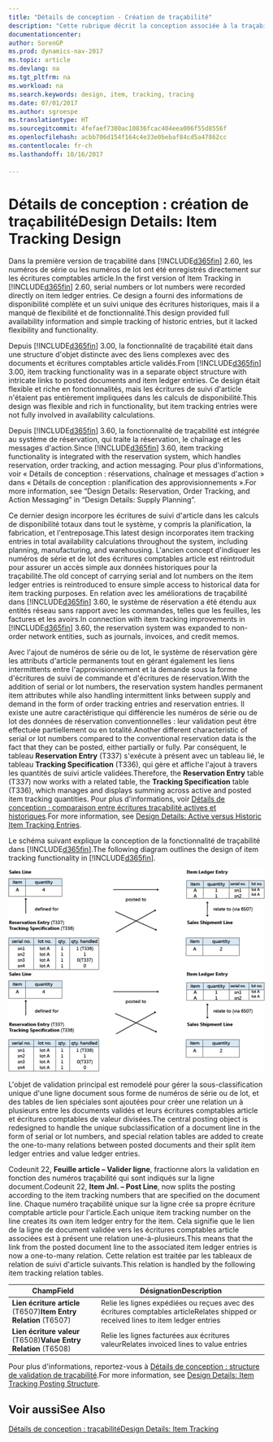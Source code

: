 ```yaml
---
title: "Détails de conception - Création de traçabilité"
description: "Cette rubrique décrit la conception associée à la traçabilité dans [!INCLUDE[d365fin](includes/d365fin_md.md)]."
documentationcenter: 
author: SorenGP
ms.prod: dynamics-nav-2017
ms.topic: article
ms.devlang: na
ms.tgt_pltfrm: na
ms.workload: na
ms.search.keywords: design, item, tracking, tracing
ms.date: 07/01/2017
ms.author: sgroespe
ms.translationtype: HT
ms.sourcegitcommit: 4fefaef7380ac10836fcac404eea006f55d8556f
ms.openlocfilehash: acbb706d154f164c4e33e0bebaf84cd5a47862cc
ms.contentlocale: fr-ch
ms.lasthandoff: 10/16/2017

---
```

# <a name="design-details-item-tracking-design"></a><span data-ttu-id="1406e-103">Détails de conception : création de traçabilité</span><span class="sxs-lookup"><span data-stu-id="1406e-103">Design Details: Item Tracking Design</span></span>
<span data-ttu-id="1406e-104">Dans la première version de traçabilité dans [!INCLUDE[d365fin](includes/d365fin_md.md)] 2.60, les numéros de série ou les numéros de lot ont été enregistrés directement sur les écritures comptables article.</span><span class="sxs-lookup"><span data-stu-id="1406e-104">In the first version of Item Tracking in [!INCLUDE[d365fin](includes/d365fin_md.md)] 2.60, serial numbers or lot numbers were recorded directly on item ledger entries.</span></span> <span data-ttu-id="1406e-105">Ce design a fourni des informations de disponibilité complète et un suivi unique des écritures historiques, mais il a manqué de flexibilité et de fonctionnalité.</span><span class="sxs-lookup"><span data-stu-id="1406e-105">This design provided full availability information and simple tracking of historic entries, but it lacked flexibility and functionality.</span></span>  

<span data-ttu-id="1406e-106">Depuis [!INCLUDE[d365fin](includes/d365fin_md.md)] 3.00, la fonctionnalité de traçabilité était dans une structure d'objet distincte avec des liens complexes avec des documents et écritures comptables article validés.</span><span class="sxs-lookup"><span data-stu-id="1406e-106">From [!INCLUDE[d365fin](includes/d365fin_md.md)] 3.00, item tracking functionality was in a separate object structure with intricate links to posted documents and item ledger entries.</span></span> <span data-ttu-id="1406e-107">Ce design était flexible et riche en fonctionnalités, mais les écritures de suivi d'article n'étaient pas entièrement impliquées dans les calculs de disponibilité.</span><span class="sxs-lookup"><span data-stu-id="1406e-107">This design was flexible and rich in functionality, but item tracking entries were not fully involved in availability calculations.</span></span>  

<span data-ttu-id="1406e-108">Depuis [!INCLUDE[d365fin](includes/d365fin_md.md)] 3.60, la fonctionnalité de traçabilité est intégrée au système de réservation, qui traite la réservation, le chaînage et les messages d'action.</span><span class="sxs-lookup"><span data-stu-id="1406e-108">Since [!INCLUDE[d365fin](includes/d365fin_md.md)] 3.60, item tracking functionality is integrated with the reservation system, which handles reservation, order tracking, and action messaging.</span></span> <span data-ttu-id="1406e-109">Pour plus d'informations, voir « Détails de conception : réservations, chaînage et messages d'action » dans « Détails de conception : planification des approvisionnements ».</span><span class="sxs-lookup"><span data-stu-id="1406e-109">For more information, see “Design Details: Reservation, Order Tracking, and Action Messaging” in “Design Details: Supply Planning”.</span></span>  

<span data-ttu-id="1406e-110">Ce dernier design incorpore les écritures de suivi d'article dans les calculs de disponibilité totaux dans tout le système, y compris la planification, la fabrication, et l'entreposage.</span><span class="sxs-lookup"><span data-stu-id="1406e-110">This latest design incorporates item tracking entries in total availability calculations throughout the system, including planning, manufacturing, and warehousing.</span></span> <span data-ttu-id="1406e-111">L'ancien concept d'indiquer les numéros de série et de lot des écritures comptables article est réintroduit pour assurer un accès simple aux données historiques pour la traçabilité.</span><span class="sxs-lookup"><span data-stu-id="1406e-111">The old concept of carrying serial and lot numbers on the item ledger entries is reintroduced to ensure simple access to historical data for item tracking purposes.</span></span> <span data-ttu-id="1406e-112">En relation avec les améliorations de traçabilité dans [!INCLUDE[d365fin](includes/d365fin_md.md)] 3.60, le système de réservation a été étendu aux entités réseau sans rapport avec les commandes, telles que les feuilles, les factures et les avoirs.</span><span class="sxs-lookup"><span data-stu-id="1406e-112">In connection with item tracking improvements in [!INCLUDE[d365fin](includes/d365fin_md.md)] 3.60, the reservation system was expanded to non-order network entities, such as journals, invoices, and credit memos.</span></span>  

<span data-ttu-id="1406e-113">Avec l'ajout de numéros de série ou de lot, le système de réservation gère les attributs d'article permanents tout en gérant également les liens intermittents entre l'approvisionnement et la demande sous la forme d'écritures de suivi de commande et d'écritures de réservation.</span><span class="sxs-lookup"><span data-stu-id="1406e-113">With the addition of serial or lot numbers, the reservation system handles permanent item attributes while also handling intermittent links between supply and demand in the form of order tracking entries and reservation entries.</span></span> <span data-ttu-id="1406e-114">Il existe une autre caractéristique qui différencie les numéros de série ou de lot des données de réservation conventionnelles : leur validation peut être effectuée partiellement ou en totalité.</span><span class="sxs-lookup"><span data-stu-id="1406e-114">Another different characteristic of serial or lot numbers compared to the conventional reservation data is the fact that they can be posted, either partially or fully.</span></span> <span data-ttu-id="1406e-115">Par conséquent, le tableau **Reservation Entry** (T337) s'exécute à présent avec un tableau lié, le tableau **Tracking Specification** (T336), qui gère et affiche l'ajout à travers les quantités de suivi article validées.</span><span class="sxs-lookup"><span data-stu-id="1406e-115">Therefore, the **Reservation Entry** table (T337) now works with a related table, the **Tracking Specification** table (T336), which manages and displays summing across active and posted item tracking quantities.</span></span> <span data-ttu-id="1406e-116">Pour plus d'informations, voir [Détails de conception : comparaison entre écritures traçabilité actives et historiques](design-details-active-versus-historic-item-tracking-entries.md).</span><span class="sxs-lookup"><span data-stu-id="1406e-116">For more information, see [Design Details: Active versus Historic Item Tracking Entries](design-details-active-versus-historic-item-tracking-entries.md).</span></span>  

<span data-ttu-id="1406e-117">Le schéma suivant explique la conception de la fonctionnalité de traçabilité dans [!INCLUDE[d365fin](includes/d365fin_md.md)].</span><span class="sxs-lookup"><span data-stu-id="1406e-117">The following diagram outlines the design of item tracking functionality in [!INCLUDE[d365fin](includes/d365fin_md.md)].</span></span>  

<span data-ttu-id="1406e-118">![Conception de la traçabilité](media/design_details_item_tracking_design.png "design_details_item_tracking_design")</span><span class="sxs-lookup"><span data-stu-id="1406e-118">![Item tracking design](media/design_details_item_tracking_design.png "design_details_item_tracking_design")</span></span>  

<span data-ttu-id="1406e-119">L'objet de validation principal est remodelé pour gérer la sous-classification unique d'une ligne document sous forme de numéros de série ou de lot, et des tables de lien spéciales sont ajoutées pour créer une relation un à plusieurs entre les documents validés et leurs écritures comptables article et écritures comptables de valeur divisées.</span><span class="sxs-lookup"><span data-stu-id="1406e-119">The central posting object is redesigned to handle the unique subclassification of a document line in the form of serial or lot numbers, and special relation tables are added to create the one-to-many relations between posted documents and their split item ledger entries and value ledger entries.</span></span>  

<span data-ttu-id="1406e-120">Codeunit 22, **Feuille article – Valider ligne**, fractionne alors la validation en fonction des numéros traçabilité qui sont indiqués sur la ligne document.</span><span class="sxs-lookup"><span data-stu-id="1406e-120">Codeunit 22, **Item Jnl. – Post Line**, now splits the posting according to the item tracking numbers that are specified on the document line.</span></span> <span data-ttu-id="1406e-121">Chaque numéro traçabilité unique sur la ligne crée sa propre écriture comptable article pour l'article.</span><span class="sxs-lookup"><span data-stu-id="1406e-121">Each unique item tracking number on the line creates its own item ledger entry for the item.</span></span> <span data-ttu-id="1406e-122">Cela signifie que le lien de la ligne de document validée vers les écritures comptables article associées est à présent une relation une-à-plusieurs.</span><span class="sxs-lookup"><span data-stu-id="1406e-122">This means that the link from the posted document line to the associated item ledger entries is now a one-to-many relation.</span></span> <span data-ttu-id="1406e-123">Cette relation est traitée par les tableaux de relation de suivi d'article suivants.</span><span class="sxs-lookup"><span data-stu-id="1406e-123">This relation is handled by the following item tracking relation tables.</span></span>  

|<span data-ttu-id="1406e-124">Champ</span><span class="sxs-lookup"><span data-stu-id="1406e-124">Field</span></span>|<span data-ttu-id="1406e-125">Désignation</span><span class="sxs-lookup"><span data-stu-id="1406e-125">Description</span></span>|  
|---------------|---------------------------------------|  
|<span data-ttu-id="1406e-126">**Lien écriture article** (T6507)</span><span class="sxs-lookup"><span data-stu-id="1406e-126">**Item Entry Relation** (T6507)</span></span>|<span data-ttu-id="1406e-127">Relie les lignes expédiées ou reçues avec des écritures comptables article</span><span class="sxs-lookup"><span data-stu-id="1406e-127">Relates shipped or received lines to item ledger entries</span></span>|  
|<span data-ttu-id="1406e-128">**Lien écriture valeur** (T6508)</span><span class="sxs-lookup"><span data-stu-id="1406e-128">**Value Entry Relation** (T6508)</span></span>|<span data-ttu-id="1406e-129">Relie les lignes facturées aux écritures valeur</span><span class="sxs-lookup"><span data-stu-id="1406e-129">Relates invoiced lines to value entries</span></span>|  

<span data-ttu-id="1406e-130">Pour plus d'informations, reportez-vous à [Détails de conception : structure de validation de traçabilité](design-details-item-tracking-posting-structure.md).</span><span class="sxs-lookup"><span data-stu-id="1406e-130">For more information, see [Design Details: Item Tracking Posting Structure](design-details-item-tracking-posting-structure.md).</span></span>  

## <a name="see-also"></a><span data-ttu-id="1406e-131">Voir aussi</span><span class="sxs-lookup"><span data-stu-id="1406e-131">See Also</span></span>  
[<span data-ttu-id="1406e-132">Détails de conception : traçabilité</span><span class="sxs-lookup"><span data-stu-id="1406e-132">Design Details: Item Tracking</span></span>](design-details-item-tracking.md)

